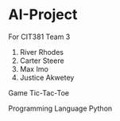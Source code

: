 # AI-Project
For CIT381 Team 3
1. River Rhodes
2. Carter Steere
3. Max Imo
4. Justice Akwetey

Game
    Tic-Tac-Toe

Programming Language
    Python